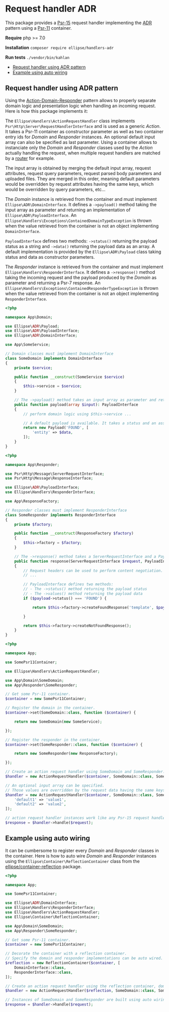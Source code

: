 # Request handler ADR

This package provides a [Psr-15](https://www.php-fig.org/psr/psr-15/) request handler implementing the [ADR](https://github.com/pmjones/adr) pattern using a [Psr-11](https://www.php-fig.org/psr/psr-11/) container.

**Require** php >= 7.0

**Installation** `composer require ellipse/handlers-adr`

**Run tests** `./vendor/bin/kahlan`

- [Request handler using ADR pattern](#request-handler-using-adr-pattern)
- [Example using auto wiring](#example-using-auto-wiring)

## Request handler using ADR pattern

Using the [Action-Domain-Responder](https://github.com/pmjones/adr) pattern allows to properly separate domain logic and presentation logic when handling an incoming request. Here is how this package implements it:

The `Ellipse\Handlers\ActionRequestHandler` class implements `Psr\Http\Server\RequestHandlerInterface` and is used as a generic *Action*. It takes a Psr-11 container as constructor parameter as well as two container entry ids for *Domain* and *Responder* instances. An optional default input array can also be specified as last parameter. Using a container allows to instanciate only the *Domain* and *Responder* classes used by the *Action* actually handling the request, when multiple request handlers are matched by a [router](https://github.com/ellipsephp/router-fastroute) for example.

The input array is obtained by merging the default input array, request attributes, request query parameters, request parsed body parameters and uploaded files. They are merged in this order, meaning default parameters would be overridden by request attributes having the same keys, which would be overridden by query parameters, etc...

The *Domain* instance is retrieved from the container and must implement `Ellipse\ADR\DomainInterface`. It defines a `->payload()` method taking the input array as parameter and returning an implementation of `Ellipse\ADR\PayloadInterface`. An `Ellipse\Handlers\Exceptions\ContainedDomainTypeException` is thrown when the value retrieved from the container is not an object implementing `DomainInterface`.

`PayloadInterface` defines two methods: `->status()` returning the payload status as a string and `->data()` returning the payload data as an array. A default implementation is provided by the `Ellipse\ADR\Payload` class taking status and data as constructor parameters.

The *Responder* instance is retrieved from the container and must implement `Ellipse\Handlers\ResponderInterface`. It defines a `->response()` method taking the incoming request and the payload produced by the *Domain* as parameter and returning a Psr-7 response. An `Ellipse\Handlers\Exceptions\ContainedResponderTypeException` is thrown when the value retrieved from the container is not an object implementing `ResponderInterface`.

```php
<?php

namespace App\Domain;

use Ellipse\ADR\Payload;
use Ellipse\ADR\PayloadInterface;
use Ellipse\ADR\DomainInterface;

use App\SomeService;

// Domain classes must implement DomainInterface
class SomeDomain implements DomainInterface
{
    private $service;

    public function __construct(SomeService $service)
    {
        $this->service = $service;
    }

    // The ->payload() method takes an input array as parameter and returns an implementation of PayloadInterface.
    public function payload(array $input): PayloadInterface
    {
        // perform domain logic using $this->service ...

        // A default payload is available. It takes a status and an associative array.
        return new Payload('FOUND', [
            'entity' => $data,
        ]);
    }
}
```

```php
<?php

namespace App\Responder;

use Psr\Http\Message\ServerRequestInterface;
use Psr\Http\Message\ResponseInterface;

use Ellipse\ADR\PayloadInterface;
use Ellipse\Handlers\ResponderInterface;

use App\ResponseFactory;

// Responder classes must implement ResponderInterface
class SomeResponder implements ResponderInterface
{
    private $factory;

    public function __construct(ResponseFactory $factory)
    {
        $this->factory = $factory;
    }

    // The ->response() method takes a ServerRequestInterface and a PayloadInterface as parameter and return a ResponseInterface.
    public function response(ServerRequestInterface $request, PayloadInterface $payload): ResponseInterface
    {
        // Request headers can be used to perform content negotiation.
        // ...

        // PayloadInterface defines two methods:
        // - The ->status() method returning the payload status
        // - The ->values() method returning the payload data
        if ($payload->status() === 'FOUND') {

            return $this->factory->createFoundResponse('template', $payload->data());

        }

        return $this->factory->createNotFoundResponse();
    }
}
```

```php
<?php

namespace App;

use SomePsr11Container;

use Ellipse\Handlers\ActionRequestHandler;

use App\Domain\SomeDomain;
use App\Responder\SomeResponder;

// Get some Psr-11 container.
$container = new SomePsr11Container;

// Register the domain in the container.
$container->set(SomeDomain::class, function ($container) {

    return new SomeDomain(new SomeService);

});

// Register the responder in the container.
$container->set(SomeResponder::class, function ($container) {

    return new SomeResponder(new ResponseFactory);

});

// Create an action request handler using SomeDomain and SomeResponder.
$handler = new ActionRequestHandler($container, SomeDomain::class, SomeResponder::class);

// An optional input array can be specified.
// Those values are overridden by the request data having the same keys.
$handler = new ActionRequestHandler($container, SomeDomain::class, SomeResponder::class, [
    'default1' => 'value1',
    'default2' => 'value2',
]);

// action request handler instances work like any Psr-15 request handler.
$response = $handler->handle($request);
```

## Example using auto wiring

It can be cumbersome to register every *Domain* and *Responder* classes in the container. Here is how to auto wire *Domain* and *Responder* instances using the `Ellipse\Container\ReflectionContainer` class from the [ellipse/container-reflection](https://github.com/ellipsephp/container-reflection) package.

```php
<?php

namespace App;

use SomePsr11Container;

use Ellipse\ADR\DomainInterface;
use Ellipse\Handlers\ResponderInterface;
use Ellipse\Handlers\ActionRequestHandler;
use Ellipse\Container\ReflectionContainer;

use App\Domain\SomeDomain;
use App\Responder\SomeResponder;

// Get some Psr-11 container.
$container = new SomePsr11Container;

// Decorate the container with a reflection container.
// Specify the domain and responder implementations can be auto wired.
$reflection = new ReflectionContainer($container, [
    DomainInterface::class,
    ResponderInterface::class,
]);

// Create an action request handler using the reflection container, domain and responder class names.
$handler = new ActionRequestHandler($reflection, SomeDomain::class, SomeResponder::class);

// Instances of SomeDomain and SomeResponder are built using auto wiring.
$response = $handler->handle($request);
```
